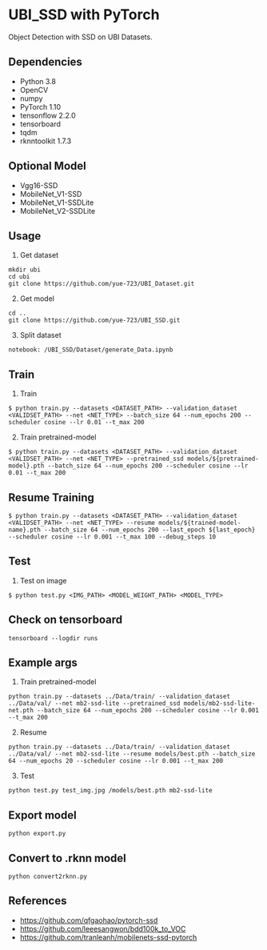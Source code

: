 # UBI_SSD with PyTorch

Object Detection with SSD on UBI Datasets.

<!-- ## Results
1. Detection

<img src="readme_images/detection_105e.jpg" width="1200">
-->

## Dependencies
- Python 3.8
- OpenCV
- numpy
- PyTorch 1.10
- tensonflow 2.2.0
- tensorboard
- tqdm
- rknntoolkit 1.7.3

## Optional Model
- Vgg16-SSD
- MobileNet_V1-SSD
- MobileNet_V1-SSDLite
- MobileNet_V2-SSDLite

## Usage
1. Get dataset
```bashrc
mkdir ubi
cd ubi
git clone https://github.com/yue-723/UBI_Dataset.git
```
2. Get model
```bashrc
cd ..
git clone https://github.com/yue-723/UBI_SSD.git
```
3. Split dataset
```
notebook: /UBI_SSD/Dataset/generate_Data.ipynb
```

## Train
1. Train
```bashrc
$ python train.py --datasets <DATASET_PATH> --validation_dataset <VALIDSET_PATH> --net <NET_TYPE> --batch_size 64 --num_epochs 200 --scheduler cosine --lr 0.01 --t_max 200
```
2. Train pretrained-model
```bashrc
$ python train.py --datasets <DATASET_PATH> --validation_dataset <VALIDSET_PATH> --net <NET_TYPE> --pretrained_ssd models/${pretrained-model}.pth --batch_size 64 --num_epochs 200 --scheduler cosine --lr 0.01 --t_max 200
```

## Resume Training
```bashrc
$ python train.py --datasets <DATASET_PATH> --validation_dataset <VALIDSET_PATH> --net <NET_TYPE> --resume models/${trained-model-name}.pth --batch_size 64 --num_epochs 200 --last_epoch ${last_epoch} --scheduler cosine --lr 0.001 --t_max 100 --debug_steps 10
```

## Test
1. Test on image
```bashrc
$ python test.py <IMG_PATH> <MODEL_WEIGHT_PATH> <MODEL_TYPE>
```

## Check on tensorboard
```bashrc
tensorboard --logdir runs
```

## Example args

1. Train pretrained-model
```bashrc
python train.py --datasets ../Data/train/ --validation_dataset ../Data/val/ --net mb2-ssd-lite --pretrained_ssd models/mb2-ssd-lite-net.pth --batch_size 64 --num_epochs 200 --scheduler cosine --lr 0.001 --t_max 200
```
2. Resume
```bashrc
python train.py --datasets ../Data/train/ --validation_dataset ../Data/val/ --net mb2-ssd-lite --resume models/best.pth --batch_size 64 --num_epochs 20 --scheduler cosine --lr 0.001 --t_max 200
```
3. Test
```bashrc
python test.py test_img.jpg /models/best.pth mb2-ssd-lite
```

## Export model
```bashrc
python export.py
```

## Convert to .rknn model
```bashrc
python convert2rknn.py
```

## References
- https://github.com/qfgaohao/pytorch-ssd
- https://github.com/leeesangwon/bdd100k_to_VOC
- https://github.com/tranleanh/mobilenets-ssd-pytorch
